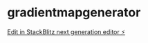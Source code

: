 # gradientmapgenerator

[Edit in StackBlitz next generation editor ⚡️](https://stackblitz.com/~/github.com/graphiologia/gradientmapgenerator)